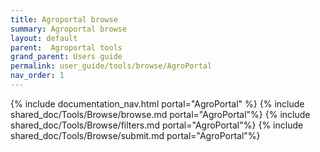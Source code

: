 ```yaml
---
title: Agroportal browse
summary: Agroportal browse
layout: default
parent:  Agroportal tools
grand_parent: Users guide
permalink: user_guide/tools/browse/AgroPortal
nav_order: 1
---
```


{% include documentation_nav.html portal="AgroPortal" %}
{% include shared_doc/Tools/Browse/browse.md portal="AgroPortal"%}
{% include shared_doc/Tools/Browse/filters.md portal="AgroPortal"%}
{% include shared_doc/Tools/Browse/submit.md portal="AgroPortal"%}

